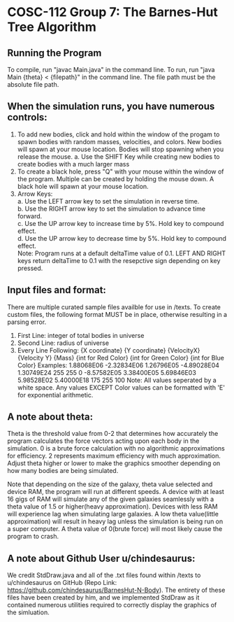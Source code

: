 # COSC-112 Group 7: The Barnes-Hut Tree Algorithm
## Running the Program
To compile, run "javac Main.java" in the command line. To run, run "java Main {theta} < {filepath}" in the command line. The file path must be the absolute file path. 

## When the simulation runs, you have numerous controls:
1.  To add new bodies, click and hold within the window of the progam to spawn bodies with random masses, velocities, and colors. New bodies will spawn at your mouse location. Bodies will stop spawning when you release the mouse.
    a. Use the SHIFT Key while creating new bodies to create bodies with a much larger mass  
2. To create a black hole, press "Q" with your mouse within the window of the program. Multiple can be created by holding the mouse down. A black hole will spawn at your mouse location.
3. Arrow Keys: <br />
    a. Use the LEFT arrow key to set the simulation in reverse time. <br />
    b. Use the RIGHT arrow key to set the simulation to advance time forward. <br />
    c. Use the UP arrow key to increase time by 5%. Hold key to compound effect. <br />
    d. Use the UP arrow key to decrease time by 5%. Hold key to compound effect. <br />
    Note: Program runs at a default deltaTime value of 0.1. LEFT AND RIGHT keys return deltaTime to 0.1 with the resepctive sign depending on key pressed.

## Input files and format:
There are multiple curated sample files availble for use in /texts. To create custom files, the following format MUST be in place, otherwise resulting in a parsing error. 

1. First Line: integer of total bodies in universe
2. Second Line: radius of universe
3. Every Line Following: {X coordinate} {Y coordinate} {VelocityX} {Velocity Y} {Mass} {int for Red Color} {int for Green Color} {int for Blue Color}
    Examples: 1.88068E06 -2.32834E06 1.26796E05 -4.89028E04 1.30749E24  255 255 0
             -8.57582E05 3.38400E05 5.69846E03 5.98528E02 5.40000E18  175 255 100
    Note: All values seperated by a white space. Any values EXCEPT Color values can be formatted with 'E' for exponential arithmetic.


## A note about theta: 
Theta is the threshold value from 0-2 that determines how accurately the program calculates the force vectors acting upon each body in the simulation. 0 is a brute force calculation with no algorithmic approximations for efficiency. 2 represents maximum efficiency with much approximation. Adjust theta higher or lower to make the graphics smoother depending on how many bodies are being simulated. 

Note that depending on the size of the galaxy, theta value selected and device RAM, the program will run at different speeds. A device with at least 16 gigs of RAM will simulate any of the given galaxies seamlessly with a theta value of 1.5 or higher(heavy approximation). Devices with less RAM will experience lag when simulating large galaxies. A low theta value(little approximation) will result in heavy lag unless the simulation is being run on a super computer. A theta value of 0(brute force) will most likely cause the program to crash.

## A note about Github User u/chindesaurus: 
We credit StdDraw.java and all of the .txt files found within /texts to u/chindesaurus on GitHub (Repo Link: https://github.com/chindesaurus/BarnesHut-N-Body). The entirety of these files have been created by him, and we implemented StdDraw as it contained numerous utilities required to correctly display the graphics of the simluation.